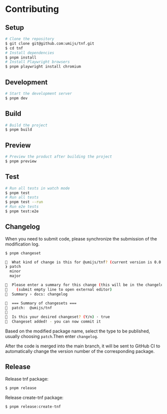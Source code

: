 # Contributing

## Setup

```bash
# Clone the repository
$ git clone git@github.com:umijs/tnf.git
$ cd tnf
# Install dependencies
$ pnpm install
# Install Playwright browsers
$ pnpm playwright install chromium
```

## Development

```bash
# Start the development server
$ pnpm dev
```

## Build

```bash
# Build the project
$ pnpm build
```

## Preview

```bash
# Preview the product after building the project
$ pnpm preview
```

## Test

```bash
# Run all tests in watch mode
$ pnpm test
# Run all tests
$ pnpm test --run
# Run e2e tests
$ pnpm test:e2e
```

## Changelog

When you need to submit code, please synchronize the submission of the modification log.

```bash
$ pnpm changeset

🦋  What kind of change is this for @umijs/tnf? (current version is 0.0.0-alpha.5) … 
❯ patch
  minor
  major

🦋  Please enter a summary for this change (this will be in the changelogs).
🦋    (submit empty line to open external editor)
🦋  Summary › docs: changelog 

🦋  === Summary of changesets ===
🦋  patch:  @umijs/tnf
🦋  
🦋  Is this your desired changeset? (Y/n) · true
🦋  Changeset added! - you can now commit it
```

Based on the modified package name, select the type to be published, usually choosing `patch`.Then enter `changelog`.

After the code is merged into the main branch, it will be sent to GitHub CI to automatically change the version number of the corresponding package.

## Release

Release tnf package:

```bash
$ pnpm release
```

Release create-tnf package:

```bash
$ pnpm release:create-tnf
```
